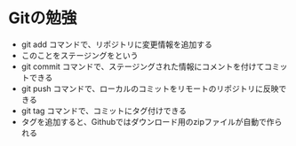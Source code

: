 # Gitの勉強
- git add コマンドで、リポジトリに変更情報を追加する
 - このことをステージングをという
- git commit コマンドで、ステージングされた情報にコメントを付けてコミットできる
- git push コマンドで、ローカルのコミットをリモートのリポジトリに反映できる
- git tag コマンドで、コミットにタグ付けできる
 - タグを追加すると、Githubではダウンロード用のzipファイルが自動で作られる
